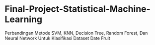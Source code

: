# Final-Project-Statistical-Machine-Learning
Perbandingan Metode SVM, KNN, Decision Tree, Random Forest, Dan Neural Network Untuk Klasifikasi Dataset Date Fruit
